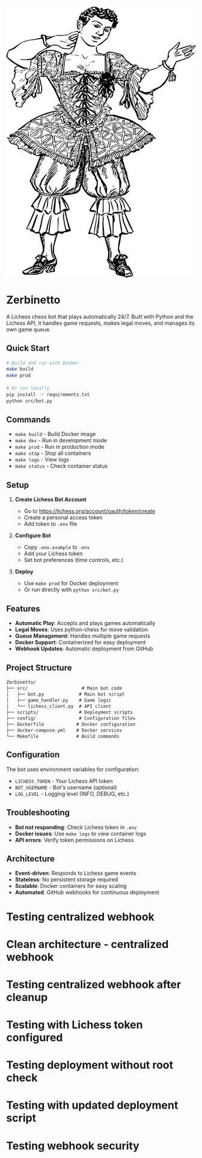 ![Zerbinetto Logo](logo.svg)

# Zerbinetto

A Lichess chess bot that plays automatically 24/7. Built with Python and the Lichess API, it handles game requests, makes legal moves, and manages its own game queue.

## Quick Start

```bash
# Build and run with Docker
make build
make prod

# Or run locally
pip install -r requirements.txt
python src/bot.py
```

## Commands

- `make build` - Build Docker image
- `make dev` - Run in development mode
- `make prod` - Run in production mode
- `make stop` - Stop all containers
- `make logs` - View logs
- `make status` - Check container status

## Setup

1. **Create Lichess Bot Account**
   - Go to https://lichess.org/account/oauth/token/create
   - Create a personal access token
   - Add token to `.env` file

2. **Configure Bot**
   - Copy `.env.example` to `.env`
   - Add your Lichess token
   - Set bot preferences (time controls, etc.)

3. **Deploy**
   - Use `make prod` for Docker deployment
   - Or run directly with `python src/bot.py`

## Features

- **Automatic Play**: Accepts and plays games automatically
- **Legal Moves**: Uses python-chess for move validation
- **Queue Management**: Handles multiple game requests
- **Docker Support**: Containerized for easy deployment
- **Webhook Updates**: Automatic deployment from GitHub

## Project Structure

```
Zerbinetto/
├── src/                    # Main bot code
│   ├── bot.py             # Main bot script
│   ├── game_handler.py    # Game logic
│   └── lichess_client.py  # API client
├── scripts/               # Deployment scripts
├── config/                # Configuration files
├── Dockerfile            # Docker configuration
├── docker-compose.yml    # Docker services
└── Makefile              # Build commands
```

## Configuration

The bot uses environment variables for configuration:

- `LICHESS_TOKEN` - Your Lichess API token
- `BOT_USERNAME` - Bot's username (optional)
- `LOG_LEVEL` - Logging level (INFO, DEBUG, etc.)

## Troubleshooting

- **Bot not responding**: Check Lichess token in `.env`
- **Docker issues**: Use `make logs` to view container logs
- **API errors**: Verify token permissions on Lichess

## Architecture

- **Event-driven**: Responds to Lichess game events
- **Stateless**: No persistent storage required
- **Scalable**: Docker containers for easy scaling
- **Automated**: GitHub webhooks for continuous deployment
# Testing centralized webhook
# Clean architecture - centralized webhook
# Testing centralized webhook after cleanup
# Testing with Lichess token configured
# Testing deployment without root check
# Testing with updated deployment script
# Testing webhook security
